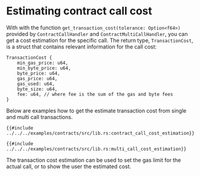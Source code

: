 # Estimating contract call cost

With with the function `get_transaction_cost(tolerance: Option<f64>)` provided by `ContractCallHandler` and `ContractMultiCallHandler`, you can get a cost estimation for the specific call. The return type, `TransactionCost`, is a struct that contains relevant information for the call cost:


```rust,ignore
TransactionCost {
    min_gas_price: u64,
    min_byte_price: u64,
    byte_price: u64,
    gas_price: u64,
    gas_used: u64,
    byte_size: u64,
    fee: u64, // where fee is the sum of the gas and byte fees
}
```

Below are examples how to get the estimate transaction cost from single and multi call transactions.

```rust,ignore
{{#include ../../../examples/contracts/src/lib.rs:contract_call_cost_estimation}}
```

```rust,ignore
{{#include ../../../examples/contracts/src/lib.rs:multi_call_cost_estimation}}
```

The transaction cost estimation can be used to set the gas limit for the actual call, or to show the user the estimated cost.


